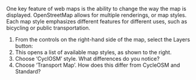 One key feature of web maps is the ability to change the way the
map is displayed. OpenStreetMap allows for multiple renderings, or
map styles. Each map style emphasizes different features for
different uses, such as bicycling or public transportation.
1. From the controls on the right-hand side of the map, select the
Layers button:
2. This opens a list of available map styles, as shown to the
right.
3. Choose ‘CyclOSM’ style. What differences do you notice?
4. Choose ‘Transport Map’. How does this differ from CycleOSM
and Standard?
